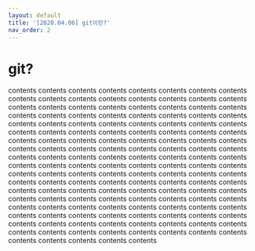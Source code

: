 ```yaml
---
layout: default
title: '[2020.04.06] git이란?'
nav_order: 2
---
```


# git?

contents contents contents contents contents contents contents contents contents contents contents contents contents contents contents contents contents contents contents contents contents contents contents contents contents contents contents contents contents contents contents contents contents contents contents contents contents contents contents contents contents contents contents contents contents contents contents contents contents contents contents contents contents contents contents contents contents contents contents contents contents contents contents contents contents contents contents contents contents contents contents contents contents contents contents contents contents contents contents contents contents contents contents contents contents contents contents contents contents contents contents contents contents contents contents contents contents contents contents contents contents contents contents contents contents contents contents contents contents contents contents contents contents contents contents contents contents contents contents contents contents contents contents contents contents contents contents contents contents contents contents contents contents contents contents contents contents contents contents contents contents contents contents contents contents contents contents contents contents 
